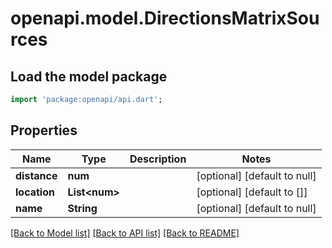 # openapi.model.DirectionsMatrixSources

## Load the model package
```dart
import 'package:openapi/api.dart';
```

## Properties
Name | Type | Description | Notes
------------ | ------------- | ------------- | -------------
**distance** | **num** |  | [optional] [default to null]
**location** | **List&lt;num&gt;** |  | [optional] [default to []]
**name** | **String** |  | [optional] [default to null]

[[Back to Model list]](../README.md#documentation-for-models) [[Back to API list]](../README.md#documentation-for-api-endpoints) [[Back to README]](../README.md)


